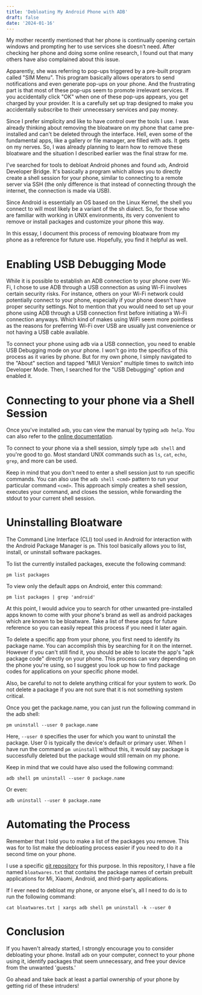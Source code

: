 ```yaml
---
title: 'Debloating My Android Phone with ADB'
draft: false
date: '2024-01-16'
---
```


My mother recently mentioned that her phone is continually opening certain
windows and prompting her to use services she doesn’t need. After checking her
phone and doing some online research, I found out that many others have also
complained about this issue.

Apparently, she was referring to pop-ups triggered by a pre-built program
called "SIM Menu". This program basically allows operators to send
notifications and even generate pop-ups on your phone. And the frustrating part
is that most of these pop-ups seem to promote irrelevant services. If you
accidentally click "OK" when one of these pop-ups appears, you get charged by
your provider. It is a carefully set up trap designed to make you accidentally
subscribe to their unnecessary services and pay money.

Since I prefer simplicity and like to have control over the tools I use. I was
already thinking about removing the bloatware on my phone that came
pre-installed and can't be deleted through the interface. Hell, even some of
the fundamental apps, like a gallery or file manager, are filled with ads. It
gets on my nerves. So, I was already planning to learn how to remove these
bloatware and the situation I described earlier was the final straw for me.

I've searched for tools to debloat Android phones and found ``adb``, Android
Developer Bridge. It's basically a program which allows you to directly create
a shell session for your phone, similar to connecting to a remote server via
SSH (the only difference is that instead of connecting through the internet,
the connection is made via USB).

Since Android is essentially an OS based on the Linux Kernel, the shell you
connect to will most likely be a variant of the sh dialect. So, for those who
are familiar with working in UNIX environments, its very convenient to remove
or install packages and customize your phone this way.

In this essay, I document this process of removing bloatware from my phone
as a reference for future use. Hopefully, you find it helpful as well.

# Enabling USB Debugging Mode

While it is possible to establish an ADB connection to your phone over Wi-Fi, I
chose to use ADB through a USB connection as using Wi-Fi involves certain
security risks. For instance, others on your Wi-Fi network could potentially
connect to your phone, especially if your phone doesn't have proper security
settings. Not to mention that you would need to set up your phone using ADB
through a USB connection first before initiating a Wi-Fi connection anyways.
Which kind of makes using WiFi seem more pointless as the reasons for
preferring Wi-Fi over USB are usually just convenience or not having a USB
cable available.

To connect your phone using adb via a USB connection, you need to enable USB
Debugging mode on your phone. I won't go into the specifics of this process as
it varies by phone. But for my own phone, I simply navigated to the "About"
section and tapped "MIUI Version" multiple times to switch into Developer Mode.
Then, I searched for the "USB Debugging" option and enabled it.

# Connecting to your phone via a Shell Session

Once you've installed `adb`, you can view the manual by typing `adb help`. You
can also refer to the [online
documentation](https://android.googlesource.com/platform/packages/modules/adb/+/refs/heads/master/docs/user/adb.1.md).

To connect to your phone via a shell session, simply type `adb shell` and
you're good to go. Most standard UNIX commands such as `ls`, `cat`, `echo`,
`grep`, and more can be used.

Keep in mind that you don't need to enter a shell session just to run specific
commands. You can also use the `adb shell <cmd>` pattern to run your particular
command `<cmd>`. This approach simply creates a shell session, executes your
command, and closes the session, while forwarding the stdout to your current
shell session.

# Uninstalling Bloatware

The Command Line Interface (CLI) tool used in Android for interaction with the
Android Package Manager is `pm`. This tool basically allows you to list,
install, or uninstall software packages.

To list the currently installed packages, execute the following command:

```
pm list packages
```

To view only the default apps on Android, enter this command:

```
pm list packages | grep 'android'
```

At this point, I would advice you to search for other unwanted pre-installed
apps known to come with your phone's brand as well as android packages which
are known to be bloatware. Take a list of these apps for future reference so
you can easily repeat this process if you need it later again.

To delete a specific app from your phone, you first need to identify its
package name. You can accomplish this by searching for it on the internet.
However if you can't still find it, you should be able to locate the app's "apk
package code" directly on your phone. This process can vary depending on the
phone you're using, so I suggest you look up how to find package codes for
applications on your specific phone model.

Also, be careful to not to delete anything critical for your system to work. Do
not delete a package if you are not sure that it is not something system
critical.

Once you get the package.name, you can just run the following command in the
adb shell:

```
pm uninstall --user 0 package.name
```

Here, `--user 0` specifies the user for which you want to uninstall the
package. User 0 is typically the device's default or primary user. When I have
run the command `pm uninstall` without this, it would say package is
successfully deleted but the package would still remain on my phone.

Keep in mind that we could have also used the following command:

```
adb shell pm uninstall --user 0 package.name
```

Or even:

```
adb uninstall --user 0 package.name
```

# Automating the Process

Remember that I told you to make a list of the packages you remove. This was
for to list make the debloating process easier if you need to do it a second
time on your phone.

I use a specific [git
repository](https://github.com/kugurerdem/android-bloatwares) for this purpose.
In this repository, I have a file named `bloatwares.txt` that contains the
package names of certain prebuilt applications for Mi, Xiaomi, Android, and
third-party applications.

If I ever need to debloat my phone, or anyone else's, all I need to do is to
run the following command:

```
cat bloatwares.txt | xargs adb shell pm uninstall -k --user 0
```

# Conclusion

If you haven't already started, I strongly encourage you to consider debloating
your phone. Install `adb` on your computer, connect to your phone using it,
identify packages that seem unnecessary, and free your device from the unwanted
'guests.'

Go ahead and take back at least a partial ownership of your phone by getting
rid of these intruders!
